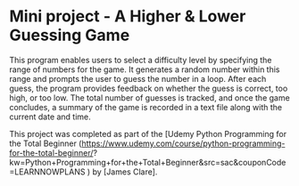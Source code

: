 # Mini project - A Higher & Lower Guessing Game

This program enables users to select a difficulty level by specifying the range of numbers for the game. 
It generates a random number within this range and prompts the user to guess the number in a loop. 
After each guess, the program provides feedback on whether the guess is correct, too high, or too low. 
The total number of guesses is tracked, and once the game concludes, 
a summary of the game is recorded in a text file along with the current date and time.

This project was completed as part of the [Udemy Python Programming for the Total Beginner 
(https://www.udemy.com/course/python-programming-for-the-total-beginner/?
kw=Python+Programming+for+the+Total+Beginner&src=sac&couponCode=LEARNNOWPLANS ) by [James Clare].

